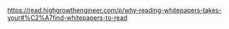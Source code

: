 https://read.highgrowthengineer.com/p/why-reading-whitepapers-takes-your#%C2%A7find-whitepapers-to-read
